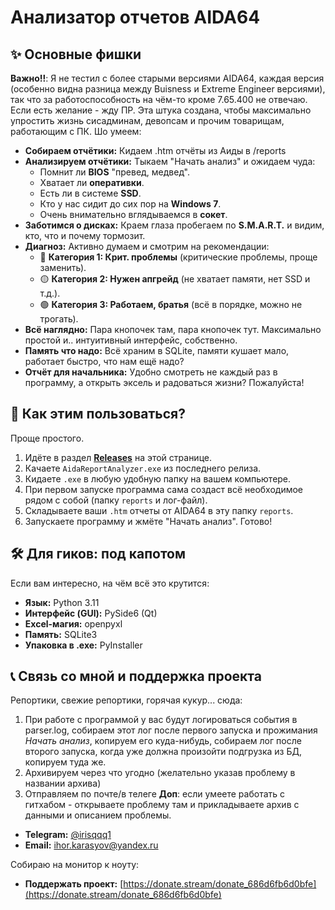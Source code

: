 # Анализатор отчетов AIDA64

## ✨ Основные фишки

**Важно!!**: Я не тестил с более старыми версиями AIDA64, каждая версия (особенно видна разница между Buisness и Extreme Engineer версиями), так что за работоспособность на чём-то кроме 7.65.400 не отвечаю. Если есть желание - жду ПР.
Эта штука создана, чтобы максимально упростить жизнь сисадминам, девопсам и прочим товарищам, работающим с ПК. Шо умеем:

*   **Собираем отчётики:** Кидаем .htm отчёты из Аиды в /reports
*   **Анализируем отчётики:** Тыкаем "Начать анализ" и ожидаем чуда:
    *   Помнит ли **BIOS** "превед, медвед".
    *   Хватает ли **оперативки**.
    *   Есть ли в системе **SSD**.
    *   Кто у нас сидит до сих пор на **Windows 7**.
    *   Очень внимательно вглядываемся в **сокет**.
*   **Заботимся о дисках:** Краем глаза пробегаем по **S.M.A.R.T.** и видим, кто, что и почему тормозит.
*   **Диагноз:** Активно думаем и смотрим на рекомендации:
    *   🔴 **Категория 1: Крит. проблемы** (критические проблемы, проще заменить).
    *   🟡 **Категория 2: Нужен апгрейд** (не хватает памяти, нет SSD и т.д.).
    *   🟢 **Категория 3: Работаем, братья** (всё в порядке, можно не трогать).
*   **Всё наглядно:** Пара кнопочек там, пара кнопочек тут. Максимально простой и.. интуитивный интерфейс, собственно.
*   **Память что надо:** Всё храним в SQLite, памяти кушает мало, работает быстро, что нам ещё надо?
*   **Отчёт для начальника:** Удобно смотреть не каждый раз в программу, а открыть эксель и радоваться жизни? Пожалуйста!

## 🚀 Как этим пользоваться?

Проще простого.

1.  Идёте в раздел [**Releases**](https://github.com/ThisIsKvarta/Aida-Report-Analyzer/releases) на этой странице.
2.  Качаете `AidaReportAnalyzer.exe` из последнего релиза.
3.  Кидаете `.exe` в любую удобную папку на вашем компьютере.
4.  При первом запуске программа сама создаст всё необходимое рядом с собой (папку `reports` и лог-файл).
5.  Складываете ваши `.htm` отчеты от AIDA64 в эту папку `reports`.
6.  Запускаете программу и жмёте "Начать анализ". Готово!

## 🛠️ Для гиков: под капотом

Если вам интересно, на чём всё это крутится:

*   **Язык:** Python 3.11
*   **Интерфейс (GUI):** PySide6 (Qt)
*   **Excel-магия:** openpyxl
*   **Память:** SQLite3
*   **Упаковка в .exe:** PyInstaller

## 📞 Связь со мной и поддержка проекта

Репортики, свежие репортики, горячая кукур... сюда:
1. При работе с программой у вас будут логироваться события в parser.log, собираем этот лог после первого запуска и прожимания *Начать анализ*, копируем его куда-нибудь, собираем лог после второго запуска, когда уже должна произойти подгрузка из БД, копируем туда же.
2. Архивируем через что угодно (желательно указав проблему в названии архива)
3. Отправляем по почте/в телеге
**Доп**: если умеете работать с гитхабом - открываете проблему там и прикладываете архив с данными и описанием проблемы.

*   **Telegram:** [@irisqqq1](https://t.me/irisqqq1)
*   **Email:** ihor.karasyov@yandex.ru

Собираю на монитор к ноуту:
*   **Поддержать проект:** [https://donate.stream/donate_686d6fb6d0bfe](https://donate.stream/donate_686d6fb6d0bfe)